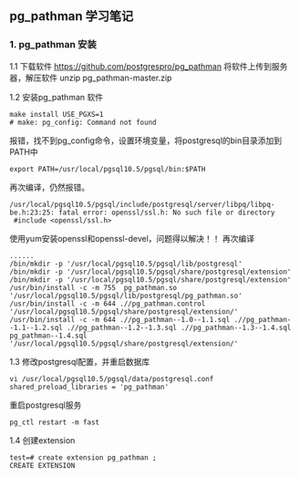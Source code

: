 ## pg_pathman 学习笔记

### 1. pg_pathman 安装

1.1 下载软件
https://github.com/postgrespro/pg_pathman
将软件上传到服务器，解压软件
unzip pg_pathman-master.zip

1.2 安装pg_pathman 软件
```
make install USE_PGXS=1
# make: pg_config: Command not found
```
报错，找不到pg_config命令，设置环境变量，将postgresql的bin目录添加到PATH中
```
export PATH=/usr/local/pgsql10.5/pgsql/bin:$PATH
```
再次编译，仍然报错。
```
/usr/local/pgsql10.5/pgsql/include/postgresql/server/libpq/libpq-be.h:23:25: fatal error: openssl/ssl.h: No such file or directory
 #include <openssl/ssl.h>
```
使用yum安装openssl和openssl-devel，问题得以解决！！
再次编译
```
......
/bin/mkdir -p '/usr/local/pgsql10.5/pgsql/lib/postgresql'
/bin/mkdir -p '/usr/local/pgsql10.5/pgsql/share/postgresql/extension'
/bin/mkdir -p '/usr/local/pgsql10.5/pgsql/share/postgresql/extension'
/usr/bin/install -c -m 755  pg_pathman.so '/usr/local/pgsql10.5/pgsql/lib/postgresql/pg_pathman.so'
/usr/bin/install -c -m 644 .//pg_pathman.control '/usr/local/pgsql10.5/pgsql/share/postgresql/extension/'
/usr/bin/install -c -m 644 .//pg_pathman--1.0--1.1.sql .//pg_pathman--1.1--1.2.sql .//pg_pathman--1.2--1.3.sql .//pg_pathman--1.3--1.4.sql pg_pathman--1.4.sql '/usr/local/pgsql10.5/pgsql/share/postgresql/extension/'
```
1.3 修改postgresql配置，并重启数据库
```
vi /usr/local/pgsql10.5/pgsql/data/postgresql.conf 
shared_preload_libraries = 'pg_pathman' 

```
重启postgresql服务
```
pg_ctl restart -m fast
```
1.4 创建extension
```
test=# create extension pg_pathman ;
CREATE EXTENSION
```






